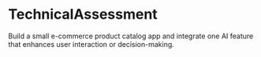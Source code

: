 # TechnicalAssessment
Build a small e-commerce product catalog app and integrate one AI feature that enhances  user interaction or decision-making.
